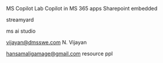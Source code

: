 MS Copilot Lab
Copilot in MS 365 apps
Sharepoint embedded 

streamyard

ms ai studio


vijayan@dmsswe.com
N. Vijayan 


hansamaligamage@gmail.com
resource ppl